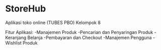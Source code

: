 # StoreHub
Aplikasi toko online (TUBES PBO)
Kelompok 8

Fitur Aplikasi:
-Manajemen Produk
-Pencarian dan Penyaringan Produk
-Keranjang Belanja
-Pembayaran dan Checkout
-Manajemen Pengguna
-Wishlist Produk
